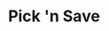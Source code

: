 ---
title: "Pick 'n Save"
url: /glendale/pick-n-save-west-silver-spring-drive/
shop: supermarket
---